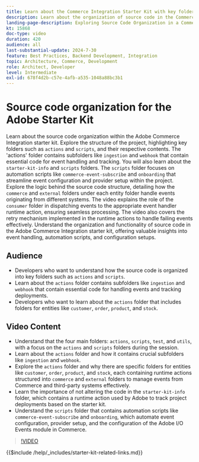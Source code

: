 ```yaml
---
title: Learn about the Commerce Integration Starter Kit with key folders and automation scripts explained
description: Learn about the organization of source code in the Commerce Integration starter kit. ​
landing-page-description: Exploring Source Code Organization in a Commerce Integration Starter Kit
kt: 15868
doc-type: video
duration: 420
audience: all
last-substantial-update: 2024-7-30
feature: Best Practices, Backend Development, Integration
topic: Architecture, Commerce, Development
role: Architect, Developer
level: Intermediate
exl-id: 678f4d2b-c57e-4afb-a535-1048a88bc3b1
---
```

# Source code organization for the Adobe Starter Kit  

Learn about the source code organization within the Adobe Commerce Integration starter kit.​ Explore the structure of the project, highlighting key folders such as `actions` and `scripts`, and their respective contents.​ The 'actions' folder contains subfolders like `ingestion` and `webhook` that contain essential code for event handling and tracking. You will also learn about the `starter-kit-info` and `scripts` folders. The `scripts` folder focuses on automation scripts like `commerce-event-subscribe` and `onboarding` that streamline event configuration and provider setup within the project.
 ​
Explore the logic behind the source code structure, detailing how the `commerce` and `external` folders under each entity folder handle events originating from different systems. The video explains the role of the `consumer` folder in dispatching events to the appropriate event handler runtime action, ensuring seamless processing. The video also covers the retry mechanism implemented in the runtime actions to handle failing events effectively. ​Understand the organization and functionality of source code in the Adobe Commerce Integration starter kit, offering valuable insights into event handling, automation scripts, and configuration setups.

## Audience 

* Developers who want to understand how the source code is organized into key folders such as `actions` and `scripts`.
* Learn about the `actions` folder contains subfolders like `ingestion` and` webhook` that contain essential code for handling events and tracking deployments.
* Developers who want to learn about the `actions` folder that includes folders for entities like `customer`, `order`, `product`, and `stock`.

## Video Content

* Understand that the four main folders: `actions`, `scripts`, `test`, and `utils`, with a focus on the `actions` and `scripts` folders during the session. ​
* Learn about the `actions` folder and how it contains crucial subfolders like `ingestion` and `webhook`.
* Explore the `actions` folder and why there are specific folders for entities like `customer`, `order`, `product`, and `stock`, each containing runtime actions structured into `commerce` and `external` folders to manage events from Commerce and third-party systems effectively. ​
* Learn the importance of not altering the code in the `starter-kit-info` folder, which contains a runtime action used by Adobe to track project deployments based on the starter kit. ​
* Understand the `scripts` folder that contains automation scripts like `commerce-event-subscribe` and `onboarding`, which automate event configuration, provider setup, and the configuration of the Adobe I/O Events module in Commerce. ​

>[!VIDEO](https://video.tv.adobe.com/v/3431691?learn=on)

{{$include /help/_includes/starter-kit-related-links.md}}
